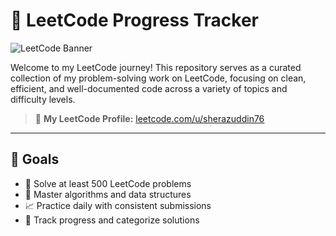 # 🧠 LeetCode Progress Tracker

![LeetCode Banner](https://leetcode.com/static/images/LeetCode_logo_rvs.png)

Welcome to my LeetCode journey! This repository serves as a curated collection of my problem-solving work on LeetCode, focusing on clean, efficient, and well-documented code across a variety of topics and difficulty levels.

> 🔗 **My LeetCode Profile:** [leetcode.com/u/sherazuddin76](https://leetcode.com/u/sherazuddin76/)

---

## 🚀 Goals

- 🔢 Solve at least 500 LeetCode problems
- 🧠 Master algorithms and data structures
- 📈 Practice daily with consistent submissions
- 🎯 Track progress and categorize solutions
